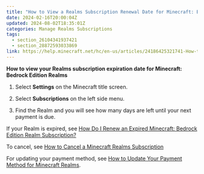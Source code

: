 ```yaml
---
title: "How to View a Realms Subscription Renewal Date for Minecraft: Bedrock Edition"
date: 2024-02-16T20:00:04Z
updated: 2024-08-02T18:35:01Z
categories: Manage Realms Subscriptions
tags:
  - section_26104341937421
  - section_28872593033869
link: https://help.minecraft.net/hc/en-us/articles/24186425321741-How-to-View-a-Realms-Subscription-Renewal-Date-for-Minecraft-Bedrock-Edition
---
```


**How to view your Realms subscription expiration date for Minecraft: Bedrock Edition Realms**

1.  Select **Settings** on the Minecraft title screen.

2.  Select **Subscriptions** on the left side menu.

3.  Find the Realm and you will see how many days are left until your next payment is due.

If your Realm is expired, see [How Do I Renew an Expired Minecraft: Bedrock Edition Realm Subscription?](./How-to-Renew-an-Expired-Minecraft-Bedrock-Edition-Realms-Subscription.md)

To cancel, see [How to Cancel a Minecraft Realms Subscription](https://help.minecraft.net/hc/en-us/articles/24124939590413-How-Do-I-Cancel-a-Minecraft-Bedrock-Edition-Realms-Subscription)

For updating your payment method, see [How to Update Your Payment Method for Minecraft Realms](./How-to-Update-Your-Payment-Method-for-Minecraft-Realms.md).

